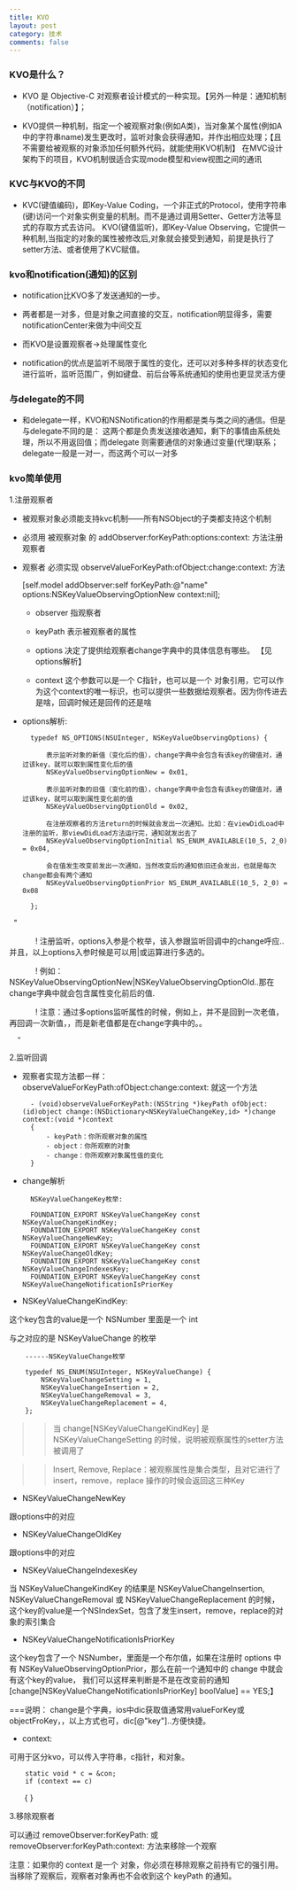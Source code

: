 ```yaml
---
title: KVO
layout: post
category: 技术
comments: false
---
```


### KVO是什么？

* KVO 是 Objective-C 对观察者设计模式的一种实现。【另外一种是：通知机制（notification）】；

* KVO提供一种机制，指定一个被观察对象(例如A类)，当对象某个属性(例如A中的字符串name)发生更改时，监听对象会获得通知，并作出相应处理；【且不需要给被观察的对象添加任何额外代码，就能使用KVO机制】
在MVC设计架构下的项目，KVO机制很适合实现mode模型和view视图之间的通讯


### KVC与KVO的不同

* KVC(键值编码)，即Key-Value Coding，一个非正式的Protocol，使用字符串(键)访问一个对象实例变量的机制。而不是通过调用Setter、Getter方法等显式的存取方式去访问。
KVO(键值监听)，即Key-Value Observing，它提供一种机制,当指定的对象的属性被修改后,对象就会接受到通知，前提是执行了setter方法、或者使用了KVC赋值。


### kvo和notification(通知)的区别

* notification比KVO多了发送通知的一步。

* 两者都是一对多，但是对象之间直接的交互，notification明显得多，需要notificationCenter来做为中间交互

* 而KVO是设置观察者->处理属性变化

* notification的优点是监听不局限于属性的变化，还可以对多种多样的状态变化进行监听，监听范围广，例如键盘、前后台等系统通知的使用也更显灵活方便


### 与delegate的不同

* 和delegate一样，KVO和NSNotification的作用都是类与类之间的通信。但是与delegate不同的是：
这两个都是负责发送接收通知，剩下的事情由系统处理，所以不用返回值；而delegate 则需要通信的对象通过变量(代理)联系；
delegate一般是一对一，而这两个可以一对多


### kvo简单使用

1.注册观察者

* 被观察对象必须能支持kvc机制——所有NSObject的子类都支持这个机制

* 必须用 被观察对象 的 addObserver:forKeyPath:options:context: 方法注册观察者

* 观察者 必须实现 observeValueForKeyPath:ofObject:change:context: 方法


    [self.model addObserver:self forKeyPath:@"name" options:NSKeyValueObservingOptionNew context:nil];

    - observer 指观察者

    - keyPath 表示被观察者的属性

    - options 决定了提供给观察者change字典中的具体信息有哪些。 【见options解析】

    - context 这个参数可以是一个 C指针，也可以是一个 对象引用，它可以作为这个context的唯一标识，也可以提供一些数据给观察者。因为你传进去是啥，回调时候还是回传的还是啥


* options解析:

        typedef NS_OPTIONS(NSUInteger, NSKeyValueObservingOptions) {

            表示监听对象的新值（变化后的值），change字典中会包含有该key的键值对，通过该key，就可以取到属性变化后的值
            NSKeyValueObservingOptionNew = 0x01,

            表示监听对象的旧值（变化前的值），change字典中会包含有该key的键值对，通过该key，就可以取到属性变化前的值
            NSKeyValueObservingOptionOld = 0x02,

            在注册观察者的方法return的时候就会发出一次通知。比如：在viewDidLoad中注册的监听，那viewDidLoad方法运行完，通知就发出去了
            NSKeyValueObservingOptionInitial NS_ENUM_AVAILABLE(10_5, 2_0) = 0x04,

            会在值发生改变前发出一次通知，当然改变后的通知依旧还会发出，也就是每次change都会有两个通知
            NSKeyValueObservingOptionPrior NS_ENUM_AVAILABLE(10_5, 2_0) = 0x08

        };
        

      "
    
             ! 注册监听，options入参是个枚举，该入参跟监听回调中的change呼应..并且，以上options入参时候是可以用|或运算进行多选的。


             ! 例如：NSKeyValueObservingOptionNew|NSKeyValueObservingOptionOld..那在change字典中就会包含属性变化前后的值.


             ! 注意：通过多options监听属性的时候，例如上，并不是回到一次老值，再回调一次新值，，而是新老值都是在change字典中的。。
             

      "
    

2.监听回调

* 观察者实现方法都一样：observeValueForKeyPath:ofObject:change:context: 就这一个方法

        - (void)observeValueForKeyPath:(NSString *)keyPath ofObject:(id)object change:(NSDictionary<NSKeyValueChangeKey,id> *)change context:(void *)context
        {
            - keyPath：你所观察对象的属性
            - object：你所观察的对象
            - change：你所观察对象属性值的变化
        }


* change解析

        NSKeyValueChangeKey枚举:

        FOUNDATION_EXPORT NSKeyValueChangeKey const NSKeyValueChangeKindKey;
        FOUNDATION_EXPORT NSKeyValueChangeKey const NSKeyValueChangeNewKey;
        FOUNDATION_EXPORT NSKeyValueChangeKey const NSKeyValueChangeOldKey;
        FOUNDATION_EXPORT NSKeyValueChangeKey const NSKeyValueChangeIndexesKey;
        FOUNDATION_EXPORT NSKeyValueChangeKey const NSKeyValueChangeNotificationIsPriorKey


* NSKeyValueChangeKindKey:

这个key包含的value是一个 NSNumber 里面是一个 int

与之对应的是 NSKeyValueChange 的枚举

        ------NSKeyValueChange枚举

        typedef NS_ENUM(NSUInteger, NSKeyValueChange) {
            NSKeyValueChangeSetting = 1,
            NSKeyValueChangeInsertion = 2,
            NSKeyValueChangeRemoval = 3,
            NSKeyValueChangeReplacement = 4,
        };

>> 当 change[NSKeyValueChangeKindKey] 是 NSKeyValueChangeSetting 的时候，说明被观察属性的setter方法被调用了

>> Insert, Remove, Replace：被观察属性是集合类型，且对它进行了 insert，remove，replace 操作的时候会返回这三种Key


* NSKeyValueChangeNewKey

跟options中的对应

* NSKeyValueChangeOldKey

跟options中的对应

* NSKeyValueChangeIndexesKey

当 NSKeyValueChangeKindKey 的结果是 NSKeyValueChangeInsertion,
NSKeyValueChangeRemoval 或 NSKeyValueChangeReplacement 的时候，
这个key的value是一个NSIndexSet，包含了发生insert，remove，replace的对象的索引集合

* NSKeyValueChangeNotificationIsPriorKey

这个key包含了一个 NSNumber，里面是一个布尔值，如果在注册时 options 中有
NSKeyValueObservingOptionPrior，那么在前一个通知中的 change 中就会
有这个key的value， 我们可以这样来判断是不是在改变前的通知[change[NSKeyValueChangeNotificationIsPriorKey] boolValue] ==
YES;】

===说明： change是个字典，ios中dic获取值通常用valueForKey或objectFroKey，，以上方式也可，dic[@"key"]..方便快捷。


* context:

可用于区分kvo，可以传入字符串，c指针，和对象。

        static void * c = &con;
        if (context == c)
        {
        }


3.移除观察者

可以通过 removeObserver:forKeyPath: 或 removeObserver:forKeyPath:context: 方法来移除一个观察

注意：如果你的 context 是一个 对象，你必须在移除观察之前持有它的强引用。当移除了观察后，观察者对象再也不会收到这个 keyPath 的通知。


